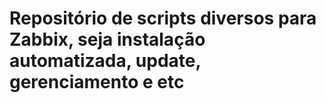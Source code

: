 # Repositório de scripts diversos para Zabbix, seja instalação automatizada, update, gerenciamento e etc
